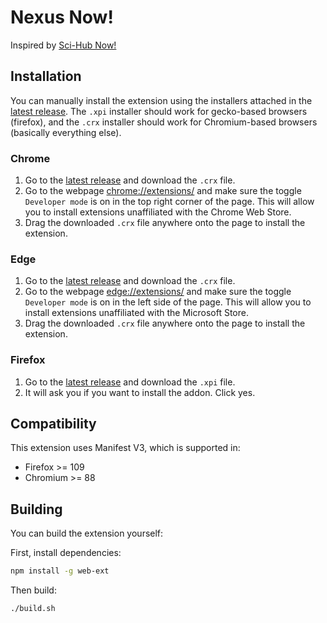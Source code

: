# Nexus Now!

Inspired by [Sci-Hub Now!](https://github.com/gchenfc/sci-hub-now)

## Installation

You can manually install the extension using the installers attached in
the [latest release](https://github.com/aokellermann/nexus-now/releases). The `.xpi` installer should work for
gecko-based browsers (firefox), and the `.crx` installer should work for Chromium-based browsers (basically everything
else).

### Chrome

1. Go to the [latest release](https://github.com/aokellermann/nexus-now/releases) and download the `.crx` file.
2. Go to the webpage [chrome://extensions/](chrome://extensions/) and make sure the toggle `Developer mode` is on in the
   top right corner of the page. This will allow you to install extensions unaffiliated with the Chrome Web Store.
3. Drag the downloaded `.crx` file anywhere onto the page to install the extension.

### Edge

1. Go to the [latest release](https://github.com/aokellermann/nexus-now/releases) and download the `.crx` file.
2. Go to the webpage [edge://extensions/](edge://extensions/) and make sure the toggle `Developer mode` is on in the
   left side of the page. This will allow you to install extensions unaffiliated with the Microsoft Store.
3. Drag the downloaded `.crx` file anywhere onto the page to install the extension.

### Firefox

1. Go to the [latest release](https://github.com/aokellermann/nexus-now/releases) and download the `.xpi` file.
2. It will ask you if you want to install the addon. Click yes.

## Compatibility

This extension uses Manifest V3, which is supported in:

- Firefox >= 109
- Chromium >= 88

## Building

You can build the extension yourself:

First, install dependencies:

```bash
npm install -g web-ext
````

Then build:

```bash
./build.sh
```
